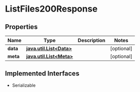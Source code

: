 

# ListFiles200Response


## Properties

Name | Type | Description | Notes
------------ | ------------- | ------------- | -------------
**data** | [**java.util.List&lt;Data&gt;**](Data.md) |  |  [optional]
**meta** | [**java.util.List&lt;Meta&gt;**](Meta.md) |  |  [optional]


## Implemented Interfaces

* Serializable


